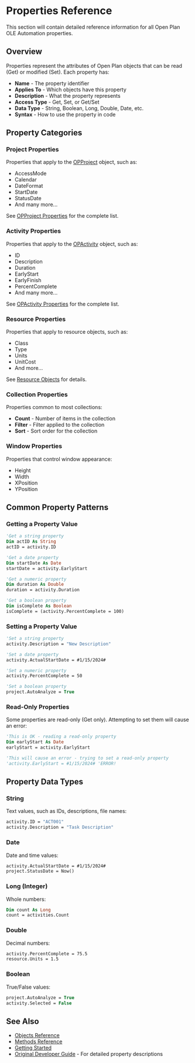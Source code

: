 # Properties Reference

This section will contain detailed reference information for all Open Plan OLE Automation properties.

## Overview

Properties represent the attributes of Open Plan objects that can be read (Get) or modified (Set). Each property has:

- **Name** - The property identifier
- **Applies To** - Which objects have this property
- **Description** - What the property represents
- **Access Type** - Get, Set, or Get/Set
- **Data Type** - String, Boolean, Long, Double, Date, etc.
- **Syntax** - How to use the property in code

## Property Categories

### Project Properties
Properties that apply to the [OPProject](../objects/opproject.md) object, such as:
- AccessMode
- Calendar
- DateFormat
- StartDate
- StatusDate
- And many more...

See [OPProject Properties](../objects/opproject.md#properties) for the complete list.

### Activity Properties
Properties that apply to the [OPActivity](../objects/opactivity.md) object, such as:
- ID
- Description
- Duration
- EarlyStart
- EarlyFinish
- PercentComplete
- And many more...

See [OPActivity Properties](../objects/opactivity.md#properties) for the complete list.

### Resource Properties
Properties that apply to resource objects, such as:
- Class
- Type
- Units
- UnitCost
- And more...

See [Resource Objects](../objects/README.md#resource-objects) for details.

### Collection Properties
Properties common to most collections:
- **Count** - Number of items in the collection
- **Filter** - Filter applied to the collection
- **Sort** - Sort order for the collection

### Window Properties
Properties that control window appearance:
- Height
- Width
- XPosition
- YPosition

## Common Property Patterns

### Getting a Property Value

```vb
'Get a string property
Dim actID As String
actID = activity.ID

'Get a date property
Dim startDate As Date
startDate = activity.EarlyStart

'Get a numeric property
Dim duration As Double
duration = activity.Duration

'Get a boolean property
Dim isComplete As Boolean
isComplete = (activity.PercentComplete = 100)
```

### Setting a Property Value

```vb
'Set a string property
activity.Description = "New Description"

'Set a date property
activity.ActualStartDate = #1/15/2024#

'Set a numeric property
activity.PercentComplete = 50

'Set a boolean property
project.AutoAnalyze = True
```

### Read-Only Properties

Some properties are read-only (Get only). Attempting to set them will cause an error:

```vb
'This is OK - reading a read-only property
Dim earlyStart As Date
earlyStart = activity.EarlyStart

'This will cause an error - trying to set a read-only property
'activity.EarlyStart = #1/15/2024# 'ERROR!
```

## Property Data Types

### String
Text values, such as IDs, descriptions, file names:
```vb
activity.ID = "ACT001"
activity.Description = "Task Description"
```

### Date
Date and time values:
```vb
activity.ActualStartDate = #1/15/2024#
project.StatusDate = Now()
```

### Long (Integer)
Whole numbers:
```vb
Dim count As Long
count = activities.Count
```

### Double
Decimal numbers:
```vb
activity.PercentComplete = 75.5
resource.Units = 1.5
```

### Boolean
True/False values:
```vb
project.AutoAnalyze = True
activity.Selected = False
```

## See Also

- [Objects Reference](../objects/README.md)
- [Methods Reference](../methods/README.md)
- [Getting Started](../getting-started/overview.md)
- [Original Developer Guide](../../DeltekOpenPlanDeveloperGuide.md) - For detailed property descriptions
